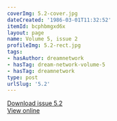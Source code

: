 ```yaml
---
coverImg: 5.2-cover.jpg
dateCreated: '1986-03-01T11:32:52'
itemId: bcphbmgxd6x
layout: page
name: Volume 5, issue 2
profileImg: 5.2-rect.jpg
tags:
- hasAuthor: dreamnetwork
- hasTag: dream-network-volume-5
- hasTag: dreamnetwork
type: post
urlSlug: '5.2'
---
```

<a href="../files/pdfs/Volume_5/5.2-Dream-Network-Bulletin_Volume-5-Number-2.pdf" download="">Download issue 5.2</a><br><a href="../files/pdfs/Volume_5/5.2-Dream-Network-Bulletin_Volume-5-Number-2.pdf">View online</a>